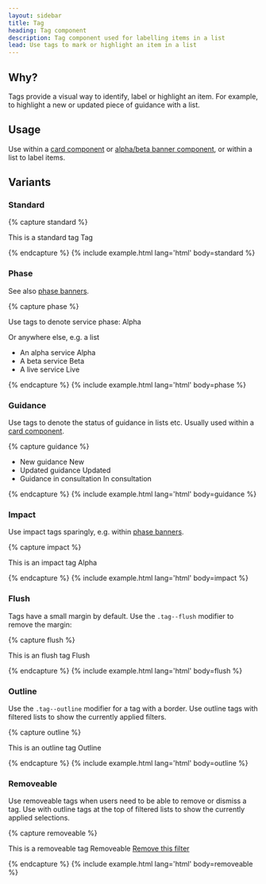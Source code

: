 ```yaml
---
layout: sidebar
title: Tag
heading: Tag component
description: Tag component used for labelling items in a list
lead: Use tags to mark or highlight an item in a list
---
```


## Why?
Tags provide a visual way to identify, label or highlight an item. For example, to highlight a new or updated piece of guidance with a list.

## Usage
Use within a <a href="{{ site.baseurl }}{% link components/card.md %}">card component</a> or <a href="{{ site.baseurl }}{% link components/alpha-beta-live.md %}">alpha/beta banner component</a>, or within a list to label items.

## Variants

### Standard

{% capture standard %}
<p>
    This is a standard tag
    <span class="tag">Tag</span>
</p>
{% endcapture %}
{% include example.html lang='html' body=standard %}

### Phase

See also <a href="{{ site.baseurl }}{% link components/alpha-beta-live.md %}">phase banners</a>.

{% capture phase %}
<p>
    Use tags to denote service phase:
    <span class="tag tag--alpha">Alpha</span>
</p>
<p>
    Or anywhere else, e.g. a list
</p>
<ul>
    <li>
        An alpha service <span class="tag tag--alpha">Alpha</span>
    </li>
    <li>
        A beta service <span class="tag tag--beta">Beta</span>
    </li>
    <li>
        A live service <span class="tag tag--live">Live</span>
    </li>
</ul>
{% endcapture %}
{% include example.html lang='html' body=phase %}

### Guidance

Use tags to denote the status of guidance in lists etc. Usually used within a <a href="{{ site.baseurl }}{% link components/card.md %}">card component</a>.

{% capture guidance %}
<ul>
    <li>
        New guidance <span class="tag tag--new">New</span>
    </li>
    <li>
        Updated guidance <span class="tag tag--updated">Updated</span>
    </li>
    <li>
        Guidance in consultation <span class="tag tag--consultation">In consultation</span>
    </li>
</ul>
{% endcapture %}
{% include example.html lang='html' body=guidance %}

### Impact

Use impact tags sparingly, e.g. within <a href="{{ site.baseurl }}{% link components/alpha-beta-live.md %}">phase banners</a>.

{% capture impact %}
<p>
    This is an impact tag
    <span class="tag tag--alpha tag--impact">Alpha</span>
</p>
{% endcapture %}
{% include example.html lang='html' body=impact %}

### Flush

Tags have a small margin by default. Use the `.tag--flush` modifier to remove the margin:

{% capture flush %}
<p>
    This is an flush tag
    <span class="tag tag--flush">Flush</span>
</p>
{% endcapture %}
{% include example.html lang='html' body=flush %}

### Outline

Use the `.tag--outline` modifier for a tag with a border. Use outline tags with filtered lists to show the currently applied filters.

{% capture outline %}
<p>
    This is an outline tag
    <span class="tag tag--outline">Outline</span>
</p>
{% endcapture %}
{% include example.html lang='html' body=outline %}

### Removeable

Use removeable tags when users need to be able to remove or dismiss a tag. Use with outline tags at the top of filtered lists to show the currently applied selections.

{% capture removeable %}
<p>
    This is a removeable tag
    <span class="tag tag--outline">
        Removeable
        <a href="{{ site.baseurl }}" class="tag__remove">
            <span class="icon icon--remove" aria-hidden="true"></span>
            <span class="visually-hidden">Remove this filter</span>
        </a>
    </span>
</p>
{% endcapture %}
{% include example.html lang='html' body=removeable %}
